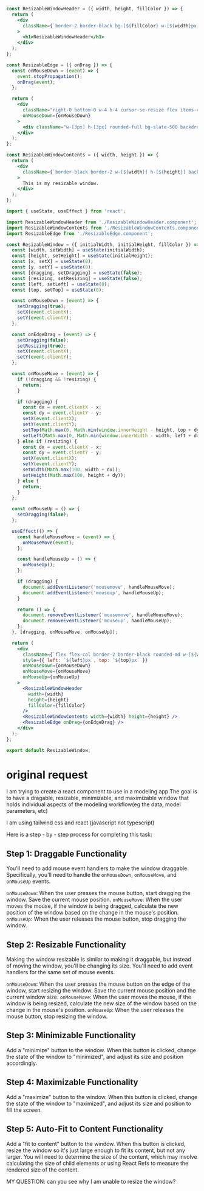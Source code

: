 ```jsx
const ResizableWindowHeader = ({ width, height, fillColor }) => {
  return (
    <div
      className={`border-2 border-black bg-[${fillColor} w-[${width}px] h-[${height}px]`}
    >
      <h1>ResizableWindowHeader</h1>
    </div>
  );
};
```

```jsx
const ResizableEdge = ({ onDrag }) => {
  const onMouseDown = (event) => {
    event.stopPropagation();
    onDrag(event);
  };

  return (
    <div
      className="right-0 bottom-0 w-4 h-4 cursor-se-resize flex items-center justify-center"
      onMouseDown={onMouseDown}
    >
      <div className="w-[3px] h-[3px] rounded-full bg-slate-500 backdrop-blur-md hover:bg-red-500"></div>
    </div>
  );
};
```

```jsx
const ResizableWindowContents = ({ width, height }) => {
  return (
    <div
      className={`border-black border-2 w-[${width}] h-[${height}] backdrop-blur-md`}
    >
      This is my resizable window.
    </div>
  );
};
```

```jsx
import { useState, useEffect } from 'react';

import ResizableWindowHeader from './ResizableWindowHeader.component';
import ResizableWindowContents from './ResizableWindowContents.component';
import ResizableEdge from './ResizableEdge.component';

const ResizableWindow = ({ initialWidth, initialHeight, fillColor }) => {
  const [width, setWidth] = useState(initialWidth);
  const [height, setHeight] = useState(initialHeight);
  const [x, setX] = useState(0);
  const [y, setY] = useState(0);
  const [dragging, setDragging] = useState(false);
  const [resizing, setResizing] = useState(false);
  const [left, setLeft] = useState(0);
  const [top, setTop] = useState(0);

  const onMouseDown = (event) => {
    setDragging(true);
    setX(event.clientX);
    setY(event.clientY);
  };

  const onEdgeDrag = (event) => {
    setDragging(false);
    setResizing(true);
    setX(event.clientX);
    setY(event.clientY);
  };

  const onMouseMove = (event) => {
    if (!dragging && !resizing) {
      return;
    }

    if (dragging) {
      const dx = event.clientX - x;
      const dy = event.clientY - y;
      setX(event.clientX);
      setY(event.clientY);
      setTop(Math.max(0, Math.min(window.innerHeight - height, top + dy)));
      setLeft(Math.max(0, Math.min(window.innerWidth - width, left + dx)));
    } else if (resizing) {
      const dx = event.clientX - x;
      const dy = event.clientY - y;
      setX(event.clientX);
      setY(event.clientY);
      setWidth(Math.max(100, width + dx));
      setHeight(Math.max(100, height + dy));
    } else {
      return;
    }
  };

  const onMouseUp = () => {
    setDragging(false);
  };

  useEffect(() => {
    const handleMouseMove = (event) => {
      onMouseMove(event);
    };

    const handleMouseUp = () => {
      onMouseUp();
    };

    if (dragging) {
      document.addEventListener('mousemove', handleMouseMove);
      document.addEventListener('mouseup', handleMouseUp);
    }

    return () => {
      document.removeEventListener('mousemove', handleMouseMove);
      document.removeEventListener('mouseup', handleMouseUp);
    };
  }, [dragging, onMouseMove, onMouseUp]);

  return (
    <div
      className={`flex flex-col border-2 border-black rounded-md w-[${width}px] h-[${height}px] absolute select-none`}
      style={{ left: `${left}px`, top: `${top}px` }}
      onMouseDown={onMouseDown}
      onMouseMove={onMouseMove}
      onMouseUp={onMouseUp}
    >
      <ResizableWindowHeader
        width={width}
        height={height}
        fillColor={fillColor}
      />
      <ResizableWindowContents width={width} height={height} />
      <ResizableEdge onDrag={onEdgeDrag} />
    </div>
  );
};

export default ResizableWindow;
```

# original request

I am trying to create a react component to use in a modeling app.The goal is to have a dragable, resizable,
minimizable, and maximizable window that holds individual aspects of the modeling workflow(eg the data, model
parameters, etc)

I am using tailwind css and react (javascript not typescript)

Here is a step - by - step process for completing this task:

## Step 1: Draggable Functionality

You'll need to add mouse event handlers to make the window draggable. Specifically, you'll need to handle the `onMouseDown`, `onMouseMove`, and `onMouseUp` events.

`onMouseDown`: When the user presses the mouse button, start dragging the window. Save the current mouse position.
`onMouseMove`: When the user moves the mouse, if the window is being dragged, calculate the new position of the window based on the change in the mouse's position.
`onMouseUp`: When the user releases the mouse button, stop dragging the window.

## Step 2: Resizable Functionality

Making the window resizable is similar to making it draggable, but instead of moving the window, you'll be changing its size. You'll need to add event handlers for the same set of mouse events.

`onMouseDown`: When the user presses the mouse button on the edge of the window, start resizing the window. Save the current mouse position and the current window size.
`onMouseMove`: When the user moves the mouse, if the window is being resized, calculate the new size of the window based on the change in the mouse's position.
`onMouseUp`: When the user releases the mouse button, stop resizing the window.

## Step 3: Minimizable Functionality

Add a "minimize" button to the window. When this button is clicked, change the state of the window to "minimized", and adjust its size and position accordingly.

## Step 4: Maximizable Functionality

Add a "maximize" button to the window. When this button is clicked, change the state of the window to "maximized", and adjust its size and position to fill the screen.

## Step 5: Auto-Fit to Content Functionality

Add a "fit to content" button to the window. When this button is clicked, resize the window so it's just large enough to fit its content, but not any larger. You will need to determine the size of the content, which may involve calculating the size of child elements or using React Refs to measure the rendered size of the content.

MY QUESTION: can you see why I am unable to resize the window?
